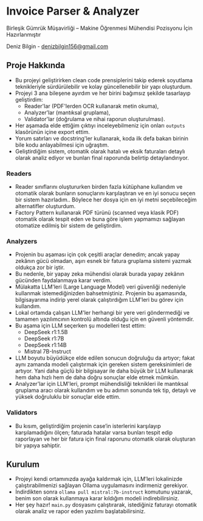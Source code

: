 # Invoice Parser & Analyzer
Birleşik Gümrük Müşavirliği – Makine Öğrenmesi Mühendisi Pozisyonu İçin Hazırlanmıştır

Deniz Bilgin - denizbilgin156@gmail.com

## Proje Hakkında
- Bu projeyi geliştirirken clean code prensiplerini takip ederek soyutlama teknikleriyle sürdürülebilir ve kolay güncellenebilir bir yapı oluşturdum.
- Projeyi 3 ana bileşene ayırdım ve her birini bağımsız şekilde tasarlayıp geliştirdim:
  - Reader'lar (PDF'lerden OCR kullanarak metin okuma),
  - Analyzer'lar (mantıksal gruplama),
  - Validator'lar (doğrulama ve nihai raporun oluşturulması).
- Her aşamada elde ettiğim çıktıyı inceleyebilmeniz için onları `outputs` klasörünün içine export ettim.
- Yorum satırları ve docstring'ler kullanarak, koda ilk defa bakan birinin bile kodu anlayabilmesi için uğraştım.
- Geliştirdiğim sistem, otomatik olarak hatalı ve eksik faturaları detaylı olarak analiz ediyor ve bunları final raporunda belirtip detaylandırıyor.
 
### Readers
- Reader sınıflarını oluştururken birden fazla kütüphane kullandım ve otomatik olarak bunların sonuçlarını karşılaştıran ve en iyi sonucu seçen bir sistem hazırladım.. Böylece her dosya için en iyi metni seçebileceğim alternatifler oluşturdum.
- Factory Pattern kullanarak PDF türünü (scanned veya klasik PDF) otomatik olarak tespit eden ve buna göre işlem yapmamızı sağlayan otomatize edilmiş bir sistem de geliştirdim.

### Analyzers
- Projenin bu aşaması için çok çeşitli araçlar denedim; ancak yapay zekânın gücü olmadan, aşırı esnek bir fatura gruplama sistemi yazmak oldukça zor bir iştir.
- Bu nedenle, bir yapay zeka mühendisi olarak burada yapay zekânın gücünden faydalanmaya karar verdim.
- Mülakatta LLM'leri (Large Language Model) veri güvenliği nedeniyle kullanmak istemediğinizden bahsetmiştiniz. Projenin bu aşamasında, bilgisayarıma indirip yerel olarak çalıştırdığım LLM'leri bu görev için kullandım.
- Lokal ortamda çalışan LLM'ler herhangi bir yere veri göndermediği ve tamamen yazılımcının kontrolü altında olduğu için en güvenli yöntemdir.
- Bu aşama için LLM seçerken şu modelleri test ettim:
  - DeepSeek r1:1.5B
  - DeepSeek r1:7B
  - DeepSeek r1:14B
  - Mistral 7B-Instruct
- LLM boyutu büyüdükçe elde edilen sonucun doğruluğu da artıyor; fakat aynı zamanda modeli çalıştırmak için gereken sistem gereksinimleri de artıyor. Yani daha güçlü bir bilgisayar ile daha büyük bir LLM kullanarak hem daha hızlı hem de daha doğru sonuçlar elde etmek mümkün.
- Analyzer'lar için LLM'leri, prompt mühendisliği teknikleri ile mantıksal gruplama aracı olarak kullandım ve bu adımın sonunda tek tip, detaylı ve yüksek doğruluklu bir sonuçlar elde ettim.

### Validators
- Bu kısım, geliştirdiğim projenin case’in isterlerini karşılayıp karşılamadığını ölçen; faturada hatalar varsa bunları tespit edip raporlayan ve her bir fatura için final raporunu otomatik olarak oluşturan bir yapıya sahiptir.

## Kurulum
- Projeyi kendi ortamınızda ayağa kaldırmak için, LLM’leri lokalinizde çalıştırabilmenizi sağlayan Ollama uygulamasını indirmeniz gerekiyor.
- İndirdikten sonra `ollama pull mistral:7b-instruct` komutunu yazarak, benim son olarak kullanmaya karar kıldığım modeli indirebilirsiniz.
- Her şey hazır! `main.py` dosyasını çalıştırarak, istediğiniz faturayı otomatik olarak analiz ve rapor eden yazılımı başlatabilirsiniz.



